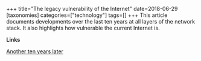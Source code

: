 +++
title="The legacy vulnerability of the Internet"
date=2018-06-29
[taxonomies]
categories=["technology"]
tags=[]
+++
This article documents developments over the last ten years at all layers of the network stack. It also highlights how vulnerable the current Internet is.
<!-- more -->

__Links__

[Another ten years later](http://www.potaroo.net/ispcol/2018-06/10years.html)

